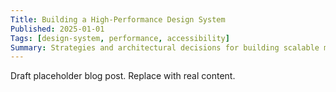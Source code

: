 ```yaml
---
Title: Building a High-Performance Design System
Published: 2025-01-01
Tags: [design-system, performance, accessibility]
Summary: Strategies and architectural decisions for building scalable multi-brand design systems with strong accessibility foundations.
---
```


Draft placeholder blog post. Replace with real content.
